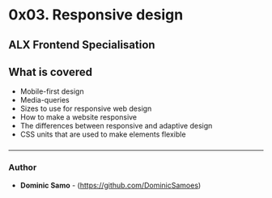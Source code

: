 # 0x03. Responsive design

## ALX Frontend Specialisation

## What is covered

* Mobile-first design
* Media-queries
* Sizes to use for responsive web design
* How to make a website responsive
* The differences between responsive and adaptive design
* CSS units that are used to make elements flexible

### [](./)


---

### Author
* **Dominic Samo** - (https://github.com/DominicSamoes)
